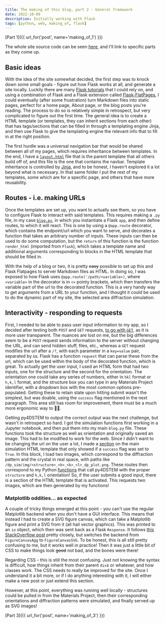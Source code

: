 ```yaml
---
title: The making of this blog, part 2 - General framework
date: 2022-10-09
description: Initially working with Flask
tags: [python, web, making_of, flask]
---
```


[Part 1]({{ url_for('post', name='making_of_1') }})

The whole site source code can be seen
[here](https://github.com/tcpekin/flask_site), and I'll link to specific parts
as they come up.

## Basic ideas

With the idea of the site somewhat decided, the first step was to knock down
some small goals - figure out how Flask works at all, and generate a site
locally. Luckily there are many
[Flask tutorials](https://flask.palletsprojects.com/en/2.2.x/quickstart/) that I
could rely on, and using a combination of Flask and a Flask extension called
[Flask-FlatPages](https://flask-flatpages.readthedocs.io/en/latest/), I could
eventually (after some frustration) turn Markdown files into static pages,
perfect for a home page, About page, or the blog posts you're reading. The
process to do so is relatively simple in retrospect, but very complicated to
figure out the first time. The general idea is to create a HTML template (or
templates, they can inherit sections from each other) that has tags/sections
that can be filled in through a templating engine Jinja, and then use Flask to
give the templating engine the relevant info that to fill in at the right
position.

The first hurdle was a universal navigation bar that would be shared between all
of my pages, which requires inheritance between templates. In the end, I have a
[`layout.html`](https://github.com/tcpekin/flask_site/blob/master/templates/layout.html)
file that is the parent template that all others build off of, and this file is
the one that contains the navbar. Template inheritance is controlled by
[Jinja](https://flask.palletsprojects.com/en/2.2.x/templating/), and to be
honest, I haven't explored it a lot beyond what is necessary. In that same
folder I put the rest of my templates, some which are for a specific page, and
others that have more reusability.

## Routes - i.e. making URLs

Once the templates are set up, you want to actually see them, so you have to
configure Flask to interact with said templates. This requires making a `.py`
file, in my case
[`blog.py`](https://github.com/tcpekin/flask_site/blob/master/blog.py), in which
you instantiate a Flask `app`, and then define routes, to which it will react.
This is one by using a `@app.route` decorator, which contains the endpoint/url
which you want to serve, and decorates a function that takes an arbitrary number
of inputs. These inputs can then be used to do some computation, but the
`return` of this function is the function `render_html` (imported from `Flask`),
which takes a template name and additional arguments corresponding to blocks in
the HTML template that should be filled in.

With the help of a blog or two, it is pretty <s>easy</s> possible to set up this
and Flask Flatpages to server Markdown files as HTML. In doing so, I was exposed
to how Flask uses `@app.route('/path/<variable>)`, where `<variable>` in the
decorator is in `<>` pointy brackets, which then transfers the variable part of
the url to the decorated function. This is a very handy way to get arguments
from a URL to your function, and I thought it could be used to do the dynamic
part of my site, the selected area diffraction simulation.

## Interactivity - responding to requests

First, I needed to be able to pass user input information to my app, so I
decided after testing both `POST` and `GET` requests,
[to go with `GET`](https://github.com/tcpekin/flask_site/blob/a3052b2a59e6f7b2f0d683eae802315b8a7498ab/templates/dp_sim.html#L4),
as it is more user transparent. The nuances are lost on me, but the big
differences seem to be a `POST` request sends information to the server without
changing the URL, and can send hidden stuff, files, etc., whereas a `GET`
request modifies the url after a `/?`, with each parameter in a `key=value`
pair, separated by `&`s. Flask has a function `request` that can parse these
from the url, which can be used within the body of the decorated function, which
is great. To actually get the user input, I used an HTML form that had two
inputs, one for the structure and the second for the orientation. The
orientation one could take any series of numbers, either in `hkl` format or
`h,k,l` format, and the structure box you can type in any Materials Project
identifier, with a dropdown box with the most common options pre-populated.
Getting these to retain state upon hitting submit wasn't the simplest, but was
doable, using the `success` flag mentioned in the next paragraph. This area
still has room for improvement, there must be a much more ergonomic way to 🤷‍♂️.

Getting py4DSTEM to output the correct output was the next challenge, but wasn't
in retrospect so hard. I got the simulation functions first working in a Jupyter
notebook, and then put them into my main `blog.py` file. These functions took
the structure as well as orientation and originally saved an image. This had to
be modified to work for the web. Since I didn't want to be changing the url on
the user a lot, I made a
[section](https://github.com/tcpekin/flask_site/blob/a3052b2a59e6f7b2f0d683eae802315b8a7498ab/templates/dp_sim.html#L49)
on the main simulation HTML template that only showed if a `success` flag was
set to `True`. In this block, I load two images, which correspond to the
diffraction pattern and the crystal in real space, with paths like
`/dp_sim/img/<structure>_<h>_<k>_<l>_dp_plot.png`. These routes then correspond
to my Python
[functions](https://github.com/tcpekin/flask_site/blob/e3e227d23c53a0ba6894d72f0897447e96adc321/blog.py#L84)
that call py4DSTEM with the proper `structure` and `h,k,l` orientation! So, if
the user submits a good input, there is a section of the HTML template that is
activated. This requests two images, which are then generated by my functions!

### Matplotlib oddities... as expected

A couple of tricky things emerged at this point - you can't use the regular
Matplotlib backend when you don't have a GUI interface. This means that instead
I had to create a SVG figure canvas, which can take a Matplotlib figure and
print a SVG from it (all hail vector graphics). This was printed to an `io`
object, which then was sent back as a Flask `Response`. It follows
[this StackOverflow post](https://stackoverflow.com/questions/50728328/python-how-to-show-matplotlib-in-flask)
pretty closely, but switches the backend from `FigureCanvasAgg` to
`FigureCanvasSVG`. To be honest, this is all still pretty confusing to me, but
it works well in practice! Then it was just a little bit of CSS to make things
look <s>good</s> not bad, and the bones were there!

Regarding CSS - this is still the most confusing. Just not knowing the syntax is
difficult, how things inherit from their parent `div`s or whatever, and how
classes work. The CSS needs to really be improved for the site. Once I
understand it a bit more, or if I do anything interesting with it, I will either
make a new post or just extend this section.

However, at this point, everything was running well locally - structures could
be pulled in from the Materials Project, then their corresponding orientations
and diffraction patterns were simulated, and finally served up as SVG images!

[Part 3]({{ url_for('post', name='making_of_3') }})
